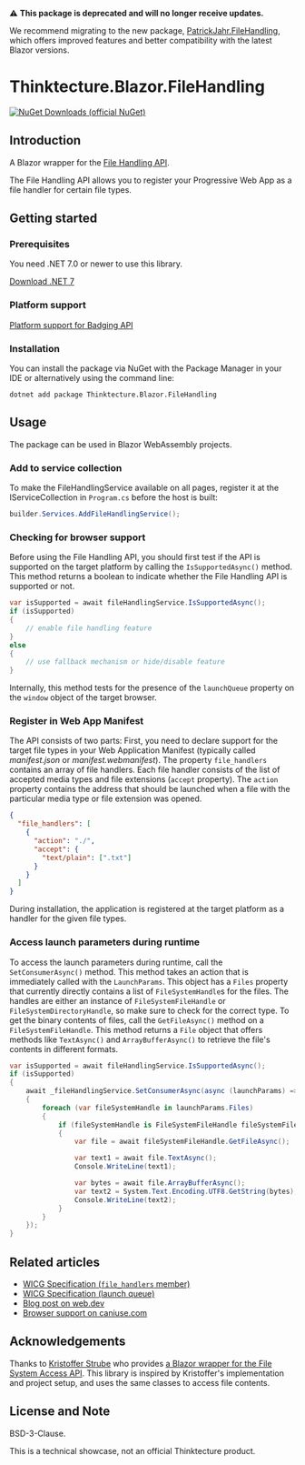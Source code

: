 ⚠️ **This package is deprecated and will no longer receive updates.**

We recommend migrating to the new package, [PatrickJahr.FileHandling](https://www.nuget.org/packages/PatrickJahr.Blazor.FileHandling/), which offers improved features and better compatibility with the latest Blazor versions.

# Thinktecture.Blazor.FileHandling

[![NuGet Downloads (official NuGet)](https://img.shields.io/nuget/dt/Thinktecture.Blazor.FileHandling?label=NuGet%20Downloads)](https://www.nuget.org/packages/Thinktecture.Blazor.FileHandling/)

## Introduction

A Blazor wrapper for the [File Handling API](https://wicg.github.io/manifest-incubations/#file_handlers-member).

The File Handling API allows you to register your Progressive Web App as a file handler for certain file types.

## Getting started

### Prerequisites

You need .NET 7.0 or newer to use this library.

[Download .NET 7](https://dotnet.microsoft.com/download/dotnet/7.0)

### Platform support

[Platform support for Badging API](https://caniuse.com/mdn-api_launchqueue)

### Installation

You can install the package via NuGet with the Package Manager in your IDE or alternatively using the command line:

```
dotnet add package Thinktecture.Blazor.FileHandling
```

## Usage

The package can be used in Blazor WebAssembly projects.

### Add to service collection

To make the FileHandlingService available on all pages, register it at the IServiceCollection in `Program.cs` before the host is built:

```csharp
builder.Services.AddFileHandlingService();
```

### Checking for browser support

Before using the File Handling API, you should first test if the API is supported on the target platform by calling the `IsSupportedAsync()` method.
This method returns a boolean to indicate whether the File Handling API is supported or not.

```csharp
var isSupported = await fileHandlingService.IsSupportedAsync();
if (isSupported)
{
    // enable file handling feature
}
else
{
    // use fallback mechanism or hide/disable feature
}
```

Internally, this method tests for the presence of the `launchQueue` property on the `window` object of the target browser.

### Register in Web App Manifest

The API consists of two parts:
First, you need to declare support for the target file types in your Web Application Manifest (typically called _manifest.json_ or _manifest.webmanifest_).
The property `file_handlers` contains an array of file handlers.
Each file handler consists of the list of accepted media types and file extensions (`accept` property).
The `action` property contains the address that should be launched when a file with the particular media type or file extension was opened.

```json
{
  "file_handlers": [
    {
      "action": "./",
      "accept": {
        "text/plain": [".txt"]
      }
    }
  ]
}
```

During installation, the application is registered at the target platform as a handler for the given file types.

### Access launch parameters during runtime

To access the launch parameters during runtime, call the `SetConsumerAsync()` method.
This method takes an action that is immediately called with the `LaunchParams`.
This object has a `Files` property that currently directly contains a list of `FileSystemHandle`s for the files.
The handles are either an instance of `FileSystemFileHandle` or `FileSystemDirectoryHandle`, so make sure to check for the correct type.
To get the binary contents of files, call the `GetFileAsync()` method on a `FileSystemFileHandle`.
This method returns a `File` object that offers methods like `TextAsync()` and `ArrayBufferAsync()` to retrieve the file's contents in different formats.

```csharp
var isSupported = await fileHandlingService.IsSupportedAsync();
if (isSupported)
{
    await _fileHandlingService.SetConsumerAsync(async (launchParams) =>
    {
        foreach (var fileSystemHandle in launchParams.Files)
        {
            if (fileSystemHandle is FileSystemFileHandle fileSystemFileHandle)
            {
                var file = await fileSystemFileHandle.GetFileAsync();

                var text1 = await file.TextAsync();
                Console.WriteLine(text1);

                var bytes = await file.ArrayBufferAsync();
                var text2 = System.Text.Encoding.UTF8.GetString(bytes);
                Console.WriteLine(text2);
            }
        }
    });
}
```

## Related articles

- [WICG Specification (`file_handlers` member)](https://wicg.github.io/manifest-incubations/#file_handlers-member)
- [WICG Specification (launch queue)](https://wicg.github.io/manifest-incubations/#launch-queue-and-launch-params)
- [Blog post on web.dev](https://web.dev/file-handling/)
- [Browser support on caniuse.com](https://caniuse.com/mdn-api_launchqueue)

## Acknowledgements

Thanks to [Kristoffer Strube](https://twitter.com/kstrubeg) who provides [a Blazor wrapper for the File System Access API](https://github.com/KristofferStrube/Blazor.FileSystemAccess).
This library is inspired by Kristoffer's implementation and project setup, and uses the same classes to access file contents.

## License and Note

BSD-3-Clause.

This is a technical showcase, not an official Thinktecture product.
